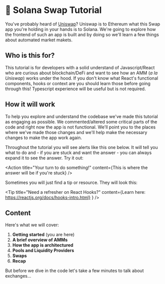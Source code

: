 # 🔀 Solana Swap Tutorial

You've probably heard of [Uniswap](https://uniswap.org/)? Uniswap is to Ethereum what this Swap app you're holding in your hands is to Solana. We're going to explore how the frontend of such an app is built and by doing so we'll learn a few things about automated market makets.

## Who is this for?

This tutorial is for developers with a solid understand of Javascript/React who are curious about blockchain/DeFi and want to see how an AMM (_a la Uniswap_) works under the hood. If you don't know what React's functional components, hooks or context are you should learn those before going through this! Typescript experience will be useful but is not required.

## How it will work

To help you explore and understand the codebase we've made this tutorial as engaging as possible. We commented/altered some critical parts of the code and right now the app is not functional. We'll point you to the places where we've made those changes and we'll help make the necessary changes to make the app work again.

Throughout the tutorial you will see alerts like this one below. It will tell you what to do and - if you are stuck and want the answer - you can always expand it to see the answer. Try it out:

<Action
  title="Your turn to do something!"
  content={This is where the answer will be if you're stuck}
/>

Sometimes you will just find a tip or resource. They will look this:

<Tip
  title="Need a refresher on React Hooks?"
  content={Learn here: https://reactjs.org/docs/hooks-intro.html}
  }
/>

## Content

Here's what we will cover:

1. **Getting started** (you are here)
2. **A brief overview of AMMs**
3. **How the app is architectured**
4. **Pools and Liquidity Providers**
5. **Swaps**
5. **Recap**

But before we dive in the code let's take a few minutes to talk about exchanges...